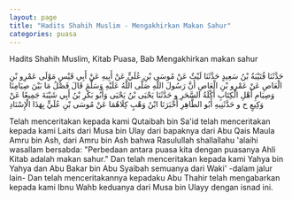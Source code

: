 ```yaml
---
layout: page
title: "Hadits Shahih Muslim - Mengakhirkan Makan Sahur"
categories: puasa
---
```


Hadits Shahih Muslim, Kitab Puasa, Bab Mengakhirkan makan sahur

<p class="arab">
حَدَّثَنَا قُتَيْبَةُ بْنُ سَعِيدٍ حَدَّثَنَا لَيْثٌ عَنْ مُوسَى بْنِ عُلَيٍّ عَنْ أَبِيهِ عَنْ أَبِي قَيْسٍ مَوْلَى عَمْرِو بْنِ الْعَاصِ عَنْ عَمْرِو بْنِ الْعَاصِ أَنَّ رَسُولَ اللَّهِ صَلَّى اللَّهُ عَلَيْهِ وَسَلَّمَ قَالَ فَصْلُ مَا بَيْنَ صِيَامِنَا وَصِيَامِ أَهْلِ الْكِتَابِ أَكْلَةُ السَّحَرِ و حَدَّثَنَا يَحْيَى بْنُ يَحْيَى وَأَبُو بَكْرِ بْنُ أَبِي شَيْبَةَ جَمِيعًا عَنْ وَكِيعٍ ح و حَدَّثَنِيهِ أَبُو الطَّاهِرِ أَخْبَرَنَا ابْنُ وَهْبٍ كِلَاهُمَا عَنْ مُوسَى بْنِ عُلَيٍّ بِهَذَا الْإِسْنَادِ
</p>

Telah menceritakan kepada kami Qutaibah bin Sa'id telah menceritakan kepada kami Laits dari Musa bin Ulay dari bapaknya dari Abu Qais Maula Amru bin Ash, dari Amru bin Ash bahwa Rasulullah shallallahu 'alaihi wasallam bersabda: "Perbedaan antara puasa kita dengan puasanya Ahli Kitab adalah makan sahur." Dan telah menceritakan kepada kami Yahya bin Yahya dan Abu Bakar bin Abu Syaibah semuanya dari Waki' -dalam jalur lain- Dan telah menceritakannya kepadaku Abu Thahir telah mengabarkan kepada kami Ibnu Wahb keduanya dari Musa bin Ulayy dengan isnad ini.